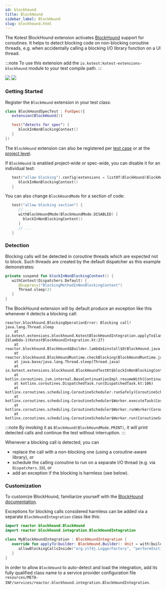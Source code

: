 ```yaml
---
id: blockhound
title: BlockHound
sidebar_label: BlockHound
slug: blockhound.html
---
```


The Kotest BlockHound extension activates [BlockHound](https://github.com/reactor/BlockHound) support for coroutines. It helps to detect blocking code on non-blocking coroutine threads, e.g. when accidentally calling a blocking I/O library function on a UI thread.

:::note
To use this extension add the `io.kotest:kotest-extensions-blockhound` module to your test compile path.
:::

[<img src="https://img.shields.io/maven-central/v/io.kotest/kotest-extensions-blockhound.svg?label=latest%20release"/>](https://central.sonatype.com/artifact/io.kotest/kotest-extensions-blockhound)
[<img src="https://img.shields.io/maven-metadata/v?metadataUrl=https%3A%2F%2Fcentral.sonatype.com%2Frepository%2Fmaven-snapshots%2Fio%2Fkotest%2Fkotest-extensions-blockhound%2Fmaven-metadata.xml"/>](https://central.sonatype.com/repository/maven-snapshots/io/kotest/kotest-extensions-blockhound/maven-metadata.xml)


### Getting Started

Register the `BlockHound` extension in your test class:

```kotlin
class BlockHoundSpecTest : FunSpec({
   extension(BlockHound())

   test("detects for spec") {
      blockInNonBlockingContext()
   }
})
```

The `BlockHound` extension can also be registered per [test case](../framework/testcaseconfig.html) or at the [project level](../framework/project-config.html).

If `BlockHound` is enabled project-wide or spec-wide, you can disable it for an individual test:
```kotlin
   test("allow blocking").config(extensions = listOf(BlockHound(BlockHoundMode.DISABLED))) {
      blockInNonBlockingContext()
   }
```

You can also change `BlockHoundMode` for a section of code:
```kotlin
   test("allow blocking section") {
      // ...
      withBlockHoundMode(BlockHoundMode.DISABLED) {
        blockInNonBlockingContext()
      }
      // ...
   }
```

### Detection

Blocking calls will be detected in coroutine threads which are expected not to block. Such threads are created by the default dispatcher as this example demonstrates:

```kotlin
private suspend fun blockInNonBlockingContext() {
   withContext(Dispatchers.Default) {
      @Suppress("BlockingMethodInNonBlockingContext")
      Thread.sleep(2)
   }
}
```

The BlockHound extension will by default produce an exception like this whenever it detects a blocking call:
```
reactor.blockhound.BlockingOperationError: Blocking call! java.lang.Thread.sleep
	at io.kotest.extensions.blockhound.KotestBlockHoundIntegration.applyTo$lambda-2$lambda-1(KotestBlockHoundIntegration.kt:27)
	at reactor.blockhound.BlockHound$Builder.lambda$install$8(BlockHound.java:427)
	at reactor.blockhound.BlockHoundRuntime.checkBlocking(BlockHoundRuntime.java:89)
	at java.base/java.lang.Thread.sleep(Thread.java)
	at io.kotest.extensions.blockhound.BlockHoundTestKt$blockInNonBlockingContext$2.invokeSuspend(BlockHoundTest.kt:17)
	at kotlin.coroutines.jvm.internal.BaseContinuationImpl.resumeWith(ContinuationImpl.kt:33)
	at kotlinx.coroutines.DispatchedTask.run(DispatchedTask.kt:106)
	at kotlinx.coroutines.scheduling.CoroutineScheduler.runSafely(CoroutineScheduler.kt:570)
	at kotlinx.coroutines.scheduling.CoroutineScheduler$Worker.executeTask(CoroutineScheduler.kt:750)
	at kotlinx.coroutines.scheduling.CoroutineScheduler$Worker.runWorker(CoroutineScheduler.kt:677)
	at kotlinx.coroutines.scheduling.CoroutineScheduler$Worker.run(CoroutineScheduler.kt:664)
```

:::note
By invoking it as `BlockHound(BlockHoundMode.PRINT)`, it will print detected calls and continue the test without interruption.
:::

Whenever a blocking call is detected, you can
* replace the call with a non-blocking one (using a coroutine-aware library), or
* schedule the calling coroutine to run on a separate I/O thread (e.g. via `Dispatchers.IO`), or
* add an exception if the blocking is harmless (see below).

### Customization

To customize BlockHound, familiarize yourself with the [BlockHound documentation](https://github.com/reactor/BlockHound/blob/master/docs/README.md).

Exceptions for blocking calls considered harmless can be added via a separate `BlockHoundIntegration` class like this:

```kotlin
import reactor.blockhound.BlockHound
import reactor.blockhound.integration.BlockHoundIntegration

class MyBlockHoundIntegration : BlockHoundIntegration {
   override fun applyTo(builder: BlockHound.Builder): Unit = with(builder) {
      allowBlockingCallsInside("org.slf4j.LoggerFactory", "performInitialization")
   }
}
```

In order to allow `BlockHound` to auto-detect and load the integration, add its fully qualified class name to a service provider configuration file
 `resources/META-INF/services/reactor.blockhound.integration.BlockHoundIntegration`.

